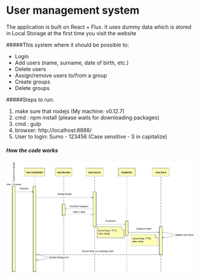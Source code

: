 # User management system
The application is built on React + Flux. It uses dummy data which is stored in Local Storage at the first time you visit the website

#####This system where it should be possible to:
* Login
* Add users (name, surname, date of birth, etc.)
* Delete users
* Assign/remove users to/from a group
* Create groups
* Delete groups

#####Steps to run:
1. make sure that nodejs (My machine: v0.12.7)
2. cmd : npm install (please waits for downloading packages)
3. cmd : gulp
4. browser: http://localhost:8888/
5. User to login: Sumo - 123456 (Case sensitive - S in capitalize)

##### How the code works
![Alt text](/RefluxUsermanagement.jpg?raw=true "Optional Title")
